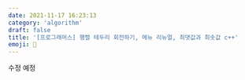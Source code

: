 ```yaml
---
date: 2021-11-17 16:23:13
category: 'algorithm'
draft: false
title: '[프로그래머스] 행렬 테두리 회전하기, 메뉴 리뉴얼, 최댓값과 최솟값 c++'
emoji: 📝
---
```


수정 예정
